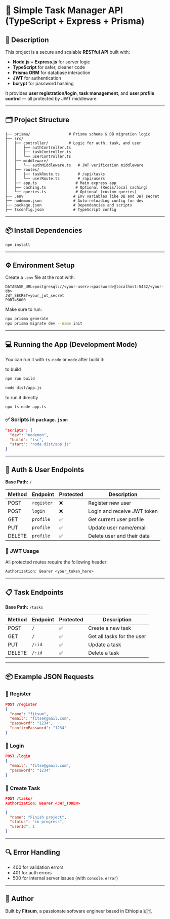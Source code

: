 # 🧠 Simple Task Manager API (TypeScript + Express + Prisma)

## 📌 Description

This project is a secure and scalable **RESTful API** built with:

* **Node.js + Express.js** for server logic
* **TypeScript** for safer, cleaner code
* **Prisma ORM** for database interaction
* **JWT** for authentication
* **bcrypt** for password hashing

It provides **user registration/login**, **task management**, and **user profile control** — all protected by JWT middleware.

---

## 🗂️ Project Structure

```
├── prisma/                 # Prisma schema & DB migration logic
├── src/
│   ├── controller/         # Logic for auth, task, and user
│   │   ├── authController.ts
│   │   ├── taskController.ts
│   │   └── userController.ts
│   ├── middleware/
│   │   └── authMiddleware.ts   # JWT verification middleware
│   ├── routes/
│   │   ├── taskRoute.ts        # /api/tasks
│   │   └── userRoute.ts        # /api/users
│   ├── app.ts                 # Main express app
│   ├── caching.ts             # Optional (Redis/local caching)
│   └── queries.ts             # Optional (custom queries)
├── .env                      # Env variables like DB and JWT secret
├── nodemon.json              # Auto-reloading config for dev
├── package.json              # Dependencies and scripts
├── tsconfig.json             # TypeScript config
```

---

## 📦 Install Dependencies

```bash
npm install
```

---

## ⚙️ Environment Setup

Create a `.env` file at the root with:

```env
DATABASE_URL=postgresql://<your-user>:<password>@localhost:5432/<your-db>
JWT_SECRET=your_jwt_secret
PORT=5000
```

Make sure to run:

```bash
npx prisma generate
npx prisma migrate dev --name init
```

---

## 💻 Running the App (Development Mode)

You can run it with `ts-node` or `node` after build it:

to build 
```bash
npm run build
```
```bash
node dist/app.js
```

to run it directly 

```bash
npx ts-node app.ts 
```


### ✅ Scripts in `package.json`

```json
"scripts": {
  "dev": "nodemon",
  "build": "tsc",
  "start": "node dist/app.js"
}
```

---

## 🔐 Auth & User Endpoints

**Base Path:** `/`

| Method | Endpoint    | Protected | Description                 |
| ------ | ----------- | --------- | --------------------------- |
| POST   | `register` | ❌         | Register new user           |
| POST   | `login`    | ❌         | Login and receive JWT token |
| GET    | `profile`  | ✅         | Get current user profile    |
| PUT    | `profile`  | ✅         | Update user name/email      |
| DELETE | `profile`  | ✅         | Delete user and their data  |

### 🔐 JWT Usage

All protected routes require the following header:

```
Authorization: Bearer <your_token_here>
```

---

## 📋 Task Endpoints

**Base Path:** `/tasks`

| Method | Endpoint     | Protected | Description                |
| ------ | ------------ | --------- | -------------------------- |
| POST   | `/`          | ✅         | Create a new task          |
| GET    | `/`          | ✅         | Get all tasks for the user |
| PUT    | `/:id`       | ✅         | Update a task              |
| DELETE | `/:id` | ✅         | Delete a task              |

---

## 📦 Example JSON Requests

### 🔑 Register

```json
POST /register
{
  "name": "fitsum",
  "email": "fitse@gmail.com",
  "password": "1234",
  "confirmPassword": "1234"
}
```

### 🔑 Login

```json
POST /login
{
  "email": "fitse@gmail.com",
  "password": "1234"
}
```

### 📌 Create Task

```json
POST /tasks/
Authorization: Bearer <JWT_TOKEN>

{
  "name": "Finish project",
  "status": "in-progress",
  "userId": 1
}
```

---

## 🔍 Error Handling

* 400 for validation errors
* 401 for auth errors
* 500 for internal server issues (with `console.error`)
---

## 🧠 Author

Built by **Fitsum**, a passionate software engineer based in Ethiopia 🇪🇹.

